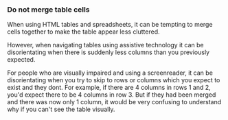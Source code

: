 ### Do not merge table cells

When using HTML tables and spreadsheets, it can be tempting to merge cells together to make the table appear less cluttered.

However, when navigating tables using assistive technology it can be disorientating when there is suddenly less columns than you previously expected.

For people who are visually impaired and using a screenreader, it can be disorientating when you try to skip to rows or columns which you expect to exist and they dont. For example, if there are 4 columns in rows 1 and 2, you'd expect there to be 4 columns in row 3. But if they had been merged and there was now only 1 column, it would be very confusing to understand why if you can't see the table visually.
